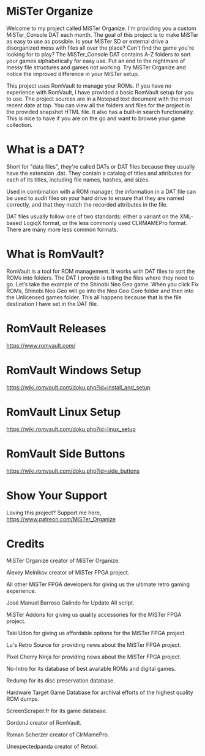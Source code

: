 # MiSTer Organize
Welcome to my project called MiSTer Organize. I'm providing you a custom MiSTer_Console DAT each month. The goal of this project is to make MiSTer as easy to use as possible. Is your MiSTer SD or external drive a disorganized mess with files all over the place? Can't find the game you're looking for to play? The MiSTer_Console DAT contains A-Z folders to sort your games alphabetically for easy use. Put an end to the nightmare of messy file structures and games not working. Try MiSTer Organize and notice the improved difference in your MiSTer setup.

This project uses RomVault to manage your ROMs. If you have no experience with RomVault, I have provided a basic RomVault setup for you to use. The project sources are in a Notepad text document with the most recent date at top. You can view all the folders and files for the project in the provided snapshot HTML file. It also has a built-in search functionality. This is nice to have if you are on the go and want to browse your game collection.

# What is a DAT?
Short for "data files", they're called DATs or DAT files because they usually have the extension .dat. They contain a catalog of titles and attributes for each of its titles, including file names, hashes, and sizes.

Used in combination with a ROM manager, the information in a DAT file can be used to audit files on your hard drive to ensure that they are named correctly, and that they match the recorded attributes in the file.

DAT files usually follow one of two standards: either a variant on the XML-based LogiqX format, or the less commonly used CLRMAMEPro format. There are many more less common formats.

# What is RomVault?
RomVault is a tool for ROM management. It works with DAT files to sort the ROMs into folders. The DAT I provide is telling the files where they need to go. Let’s take the example of the Shinobi Neo Geo game. When you click Fix ROMs, Shinobi Neo Geo will go into the Neo Geo Core folder and then into the Unlicensed games folder. This all happens because that is the file destination I have set in the DAT file.

# RomVault Releases
https://www.romvault.com/

# RomVault Windows Setup
https://wiki.romvault.com/doku.php?id=install_and_setup

# RomVault Linux Setup
https://wiki.romvault.com/doku.php?id=linux_setup

# RomVault Side Buttons
https://wiki.romvault.com/doku.php?id=side_buttons

# Show Your Support
Loving this project? Support me here, https://www.patreon.com/MiSTer_Organize

# Credits
MiSTer Organize creator of MiSTer Organize.

Alexey Melnikov creator of MiSTer FPGA project.

All other MiSTer FPGA developers for giving us the ultimate retro gaming experience.

José Manuel Barroso Galindo for Update All script.

MiSTer Addons for giving us quality accessories for the MiSTer FPGA project.

Taki Udon for giving us affordable options for the MiSTer FPGA project.

Lu's Retro Source for providing news about the MiSTer FPGA project.

Pixel Cherry Ninja for providing news about the MiSTer FPGA project.

No-Intro for its database of best available ROMs and digital games.

Redump for its disc preservation database.

Hardware Target Game Database for archival efforts of the highest quality ROM dumps.

ScreenScraper.fr for its game database.

GordonJ creator of RomVault.

Roman Scherzer creator of ClrMamePro.

Unexpectedpanda creator of Retool.
